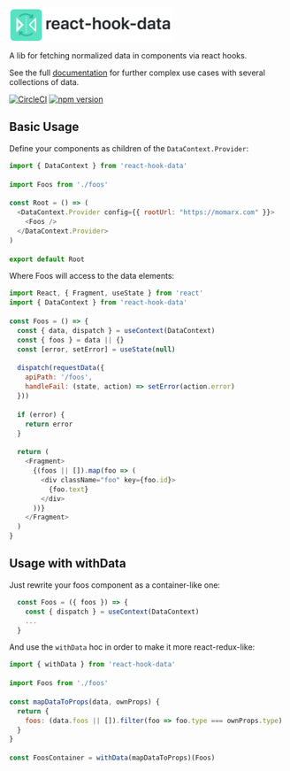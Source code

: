 <img alt="react-hook-data logo" src="https://raw.githubusercontent.com/betagouv/react-hook-data/master/icon.png" height=60/>

A lib for fetching normalized data in components via react hooks.

See the full [documentation](https://react-hook-data.netlify.com) for further complex use cases with several collections of data.

[![CircleCI](https://circleci.com/gh/betagouv/react-hook-data/tree/master.svg?style=svg)](https://circleci.com/gh/betagouv/react-hook-data/tree/master)
[![npm version](https://img.shields.io/npm/v/react-hook-data.svg?style=flat-square)](https://npmjs.org/package/react-hook-data)

## Basic Usage

Define your components as children of the `DataContext.Provider`:

```javascript
import { DataContext } from 'react-hook-data'

import Foos from './foos'

const Root = () => (
  <DataContext.Provider config={{ rootUrl: "https://momarx.com" }}>
    <Foos />
  </DataContext.Provider>
)

export default Root
```

Where Foos will access to the data elements:

```javascript
import React, { Fragment, useState } from 'react'
import { DataContext } from 'react-hook-data'

const Foos = () => {
  const { data, dispatch } = useContext(DataContext)
  const { foos } = data || {}
  const [error, setError] = useState(null)

  dispatch(requestData({
    apiPath: '/foos',
    handleFail: (state, action) => setError(action.error)
  }))

  if (error) {
    return error
  }

  return (
    <Fragment>
      {(foos || []).map(foo => (
        <div className="foo" key={foo.id}>
          {foo.text}
        </div>
      ))}
    </Fragment>
  )
}
```

## Usage with withData

Just rewrite your foos component as a container-like one:
```javascript
  const Foos = ({ foos }) => {
    const { dispatch } = useContext(DataContext)
    ...
  }
```

And use the `withData` hoc in order to make it more react-redux-like:

```javascript
import { withData } from 'react-hook-data'

import Foos from './foos'

const mapDataToProps(data, ownProps) {
  return {
    foos: (data.foos || []).filter(foo => foo.type === ownProps.type)
  }
}

const FoosContainer = withData(mapDataToProps)(Foos)
```
